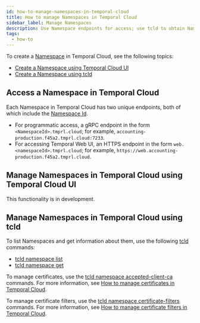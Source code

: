 ```yaml
---
id: how-to-manage-namespaces-in-temporal-cloud
title: How to manage Namespaces in Temporal Cloud
sidebar_label: Manage Namespaces
description: Use Namespace endpoints for access; use tcld to obtain Namespace information.
tags:
  - how-to
---
```


To create a [Namespace](/namespaces) in Temporal Cloud, see the following topics:

- [Create a Namespace using Temporal Cloud UI](/cloud/how-to-create-a-namespace-in-temporal-cloud#create-a-namespace-using-temporal-cloud-ui)
- [Create a Namespace using tcld](/cloud/how-to-create-a-namespace-in-temporal-cloud#create-a-namespace-using-tcld)

<!--- How to access a Namespace in Temporal Cloud --->

## Access a Namespace in Temporal Cloud

Each Namespace in Temporal Cloud has two unique endpoints, both of which include the [Namespace Id](/cloud/#cloud-namespace-id).

- For programmatic access, a gRPC endpoint in the form `<NamespaceId>.tmprl.cloud`; for example, `accounting-production.f45a2.tmprl.cloud:7233`.
- For accessing Temporal Web UI, an HTTPS endpoint in the form `web.<namespaceId>.tmprl.cloud`; for example, `https://web.accounting-production.f45a2.tmprl.cloud`.

<!--- How to manage Namespaces in Temporal Cloud using Temporal Cloud UI --->

## Manage Namespaces in Temporal Cloud using Temporal Cloud UI

This functionality is in development.

<!--- How to manage Namespaces in Temporal Cloud using tcld --->

## Manage Namespaces in Temporal Cloud using tcld

To list Namespaces and get information about them, use the following [tcld](/cloud/tcld/) commands:

- [tcld namespace list](/cloud/tcld/namespace/list)
- [tcld namespace get](/cloud/tcld/namespace/get)

To manage certificates, use the [tcld namespace accepted-client-ca](/cloud/tcld/namespace/accepted-client-ca/) commands.
For more information, see [How to manage certificates in Temporal Cloud](/cloud/how-to-manage-certificates-in-temporal-cloud).

To manage certificate filters, use the [tcld namespace certificate-filters](/cloud/tcld/namespace/certificate-filters/) commands.
For more information, see [How to manage certificate filters in Temporal Cloud](/cloud/how-to-manage-certificate-filters-in-temporal-cloud).
